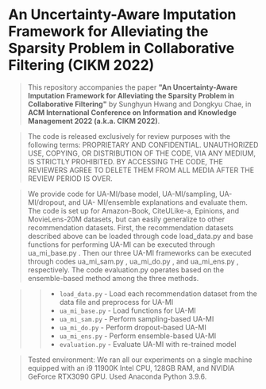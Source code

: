 # An Uncertainty-Aware Imputation Framework for Alleviating the Sparsity Problem in Collaborative Filtering (CIKM 2022)

> This repository accompanies the paper **"An Uncertainty-Aware Imputation Framework for Alleviating the Sparsity Problem in Collaborative Filtering"** by Sunghyun Hwang and Dongkyu Chae, in **ACM International Conference on Information and Knowledge Management 2022 (a.k.a. CIKM 2022)**.

> The code is released exclusively for review purposes with the following terms: PROPRIETARY AND CONFIDENTIAL. UNAUTHORIZED USE, COPYING, OR DISTRIBUTION OF THE CODE, VIA ANY MEDIUM, IS STRICTLY PROHIBITED. BY ACCESSING THE CODE, THE REVIEWERS AGREE TO DELETE THEM FROM ALL MEDIA AFTER THE REVIEW PERIOD IS OVER.

> We provide code for UA-MI/base model, UA-MI/sampling, UA-MI/dropout, and UA- MI/ensemble explanations and evaluate them. The code is set up for Amazon-Book, CiteULike-a, Epinions, and MovieLens-20M datasets, but can easily generalize to other recommendation datasets. First, the recommendation datasets described above can be loaded through code load_data.py  and base functions for performing UA-MI can be executed through ua_mi_base.py . Then our three UA-MI frameworks can be executed through codes ua_mi_sam.py , ua_mi_do.py , and ua_mi_ens.py , respectively. The code evaluation.py  operates based on the ensemble-based method among the three methods.

> > * ```load_data.py``` - Load each recommendation dataset from the data file and preprocess for UA-MI
> > * ```ua_mi_base.py``` - Load functions for UA-MI
> > * ```ua_mi_sam.py``` - Perform sampling-based UA-MI
> > * ```ua_mi_do.py``` - Perform dropout-based UA-MI
> > * ```ua_mi_ens.py``` - Perform ensemble-based UA-MI
> > * ```evaluation.py``` - Evaluate UA-MI with re-trained model

> Tested environment: We ran all our experiments on a single machine equipped with an i9 11900K Intel CPU, 128GB RAM, and NVIDIA GeForce RTX3090 GPU. Used Anaconda Python 3.9.6.
